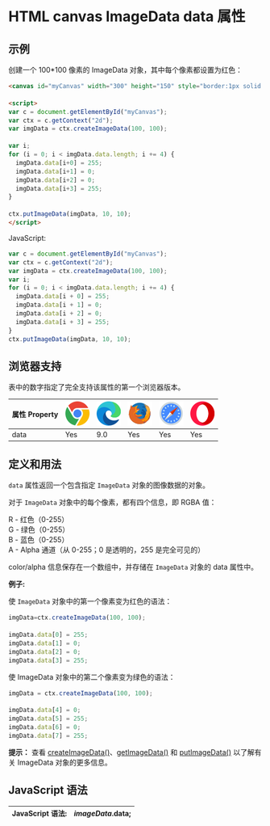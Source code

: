 HTML canvas ImageData data 属性
===

## 示例

创建一个 100\*100 像素的 ImageData 对象，其中每个像素都设置为红色：

```html idoc:preview:iframe
<canvas id="myCanvas" width="300" height="150" style="border:1px solid #d3d3d3;">您的浏览器不支持 HTML5 canvas 标签。</canvas>

<script>
var c = document.getElementById("myCanvas");
var ctx = c.getContext("2d");
var imgData = ctx.createImageData(100, 100);

var i;
for (i = 0; i < imgData.data.length; i += 4) {
  imgData.data[i+0] = 255;
  imgData.data[i+1] = 0;
  imgData.data[i+2] = 0;
  imgData.data[i+3] = 255;
}

ctx.putImageData(imgData, 10, 10);
</script>
```

JavaScript:

```js
var c = document.getElementById("myCanvas");
var ctx = c.getContext("2d");
var imgData = ctx.createImageData(100, 100);
var i;
for (i = 0; i < imgData.data.length; i += 4) {
  imgData.data[i + 0] = 255;
  imgData.data[i + 1] = 0;
  imgData.data[i + 2] = 0;
  imgData.data[i + 3] = 255;
}
ctx.putImageData(imgData, 10, 10);
```

## 浏览器支持

表中的数字指定了完全支持该属性的第一个浏览器版本。

| 属性 Property | ![chrome][1] | ![edge][2] | ![firefox][3] | ![safari][4] | ![opera][5] |
| ---- | ---- | ---- | ---- | ---- | ---- |
| data     | Yes | 9.0 | Yes | Yes | Yes |
<!--rehype:style=width: 100%; display: inline-table;-->

## 定义和用法

`data` 属性返回一个包含指定 `ImageData` 对象的图像数据的对象。

对于 `ImageData` 对象中的每个像素，都有四个信息，即 RGBA 值：

R - 红色（0-255）\
G - 绿色（0-255）\
B - 蓝色（0-255）\
A - Alpha 通道（从 0-255；0 是透明的，255 是完全可见的）

color/alpha 信息保存在一个数组中，并存储在 `ImageData` 对象的 data 属性中。

**例子:**

使 `ImageData` 对象中的第一个像素变为红色的语法：

```js
imgData=ctx.createImageData(100, 100);

imgData.data[0] = 255;
imgData.data[1] = 0;
imgData.data[2] = 0;
imgData.data[3] = 255;
```

使 ImageData 对象中的第二个像素变为绿色的语法：

```js
imgData = ctx.createImageData(100, 100);

imgData.data[4] = 0;
imgData.data[5] = 255;
imgData.data[6] = 0;
imgData.data[7] = 255;
```

**提示：** 查看 [createImageData()](canvas_createimagedata.md)、[getImageData()](canvas_getimagedata.md) 和 [putImageData()](canvas_putimagedata.md) 以了解有关 ImageData 对象的更多信息。
## JavaScript 语法

| JavaScript 语法: | *imageData*.data; |
| ----- | ----- |
<!--rehype:style=width: 100%; display: inline-table;-->


[1]: ../assets/chrome.svg
[2]: ../assets/edge.svg
[3]: ../assets/firefox.svg
[4]: ../assets/safari.svg
[5]: ../assets/opera.svg
